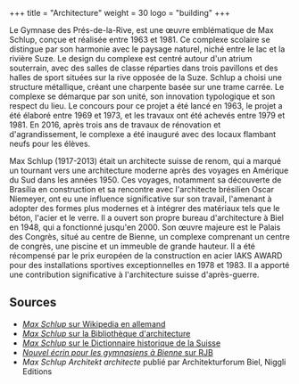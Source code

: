 +++
title = "Architecture"
weight = 30
logo = "building"
+++

Le Gymnase des Prés-de-la-Rive, est une œuvre emblématique de Max Schlup, conçue et réalisée entre 1963 et 1981. Ce complexe scolaire se distingue par son harmonie avec le paysage naturel, niché entre le lac et la rivière Suze. Le design du complexe est centré autour d'un atrium souterrain, avec des salles de classe réparties dans trois pavillons et des halles de sport situées sur la rive opposée de la Suze. Schlup a choisi une structure métallique, créant une charpente basée sur une trame carrée. Le complexe se démarque par son unité, son innovation typologique et son respect du lieu. Le concours pour ce projet a été lancé en 1963, le projet a été élaboré entre 1969 et 1973, et les travaux ont été achevés entre 1979 et 1981. En 2016, après trois ans de travaux de rénovation et d'agrandissement, le complexe a été inauguré avec des locaux flambant neufs pour les élèves.

Max Schlup (1917-2013) était un architecte suisse de renom, qui a marqué un tournant vers une architecture moderne après des voyages en Amérique du Sud dans les années 1950. Ces voyages, notamment sa découverte de Brasília en construction et sa rencontre avec l'architecte brésilien Oscar Niemeyer, ont eu une influence significative sur son travail, l'amenant à adopter des formes plus modernes et à intégrer des matériaux tels que le béton, l'acier et le verre. Il a ouvert son propre bureau d'architecture à Biel en 1948, qui a fonctionné jusqu'en 2000. Son œuvre majeure est le Palais des Congrès, situé au centre de Bienne, un complexe comprenant un centre de congrès, une piscine et un immeuble de grande hauteur. Il a été récompensé par le prix européen de la construction en acier IAKS AWARD pour des installations sportives exceptionnelles en 1978 et 1983. Il a apporté une contribution significative à l'architecture suisse d'après-guerre.

## Sources

- [*Max Schlup* sur Wikipedia en allemand](https://de.m.wikipedia.org/wiki/Max_Schlup)
- [*Max Schlup* sur la Bibliothèque d'architecture](https://www.architekturbibliothek.ch/architekt/schlup-max/?lang=fr)
- [*Max Schlup* sur le Dictionnaire historique de la Suisse](https://hls-dhs-dss.ch/fr/articles/027418/2019-12-10/)
- [*Nouvel écrin pour les gymnasiens à Bienne* sur RJB](https://www.rjb.ch/rjb/Actualite/Region/20161209-Nouvel-ecrin-pour-les-gymnasiens-a-Bienne.html)
- *Max Schlup Architekt architecte* publié par Architekturforum Biel, Niggli Editions

 